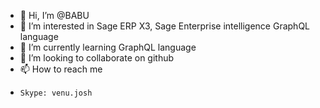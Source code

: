 - 👋 Hi, I’m @BABU
- 👀 I’m interested in Sage ERP X3, Sage Enterprise intelligence GraphQL language
- 🌱 I’m currently learning GraphQL language
- 💞️ I’m looking to collaborate on github
- 📫 How to reach me  
-     Skype: venu.josh

<!---
BABUSWATHI/BABUSWATHI is a ✨ special ✨ repository because its `README.md` (this file) appears on your GitHub profile.
You can click the Preview link to take a look at your changes.
--->
